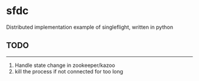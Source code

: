 # sfdc
Distributed implementation example of singleflight, written in python

## TODO
---------------------------------------------------

1. Handle state change in zookeeper/kazoo
2. kill the process if not connected for too long
